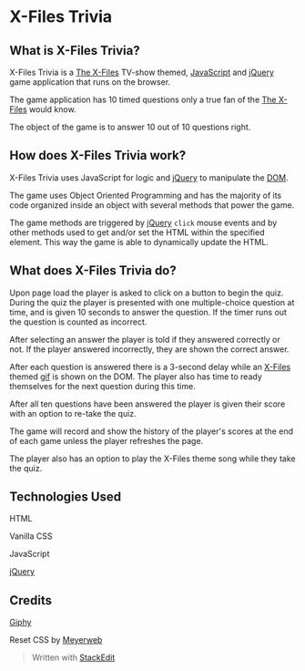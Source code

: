 

# X-Files Trivia


## What is X-Files Trivia?

X-Files Trivia is a  [The X-Files](https://www.fox.com/the-x-files/) TV-show themed, [JavaScript](https://en.wikipedia.org/wiki/JavaScript) and [jQuery](https://jquery.com/) game application that runs on the browser. 

The game application has 10 timed questions only a true fan of the [The X-Files](https://www.fox.com/the-x-files/) would know. 

The object of the game is to answer 10 out of 10 questions right.

## How does X-Files Trivia work?

X-Files Trivia uses JavaScript for logic and [jQuery](https://jquery.com/) to manipulate the [DOM](https://developer.mozilla.org/en-US/docs/Web/API/Document_Object_Model).

The game uses Object Oriented Programming and has the majority of its code organized inside an object with several methods that power the game. 

The game methods are triggered by [jQuery](https://jquery.com/) `click` mouse events and by other methods used to get and/or set the HTML within the specified element. This way the game is able to dynamically update the HTML.

## What does X-Files Trivia do?

Upon page load the player is asked to click on a button to begin the quiz. During the quiz the player is presented with one multiple-choice question at time, and is given 10 seconds to answer the question. If the timer runs out the question is counted as incorrect.

After selecting an answer the player is told if they answered correctly or not. If the player answered incorrectly, they are shown the correct answer.

After each question is answered there is a 3-second delay while an [X-Files](https://www.fox.com/the-x-files/) themed [gif](https://github.com/Giphy) is shown on the DOM. The player also has time to ready themselves for the next question during this time.

After all ten questions have been answered the player is given their score with an option to re-take the quiz. 

The game will record and show the history of the player's scores at the end of each game unless the player refreshes the page.

The player also has an option to play the X-Files theme song while they take the quiz.

## Technologies Used

HTML

Vanilla CSS

JavaScript

[jQuery](https://jquery.com/)

## Credits

[Giphy](https://github.com/Giphy)

Reset CSS by [Meyerweb](http://meyerweb.com/eric/tools/css/reset/)


> Written with  [StackEdit](https://stackedit.io/)